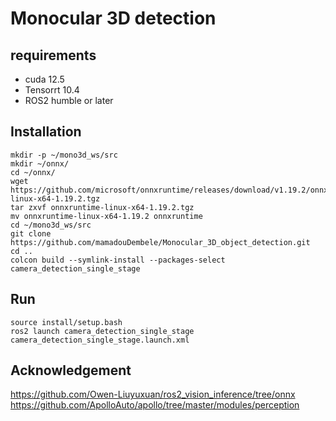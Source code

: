# Monocular 3D detection

## requirements

* cuda 12.5
* Tensorrt 10.4
* ROS2 humble or later

## Installation
```
mkdir -p ~/mono3d_ws/src
mkdir ~/onnx/
cd ~/onnx/
wget https://github.com/microsoft/onnxruntime/releases/download/v1.19.2/onnxruntime-linux-x64-1.19.2.tgz
tar zxvf onnxruntime-linux-x64-1.19.2.tgz
mv onnxruntime-linux-x64-1.19.2 onnxruntime
cd ~/mono3d_ws/src
git clone https://github.com/mamadouDembele/Monocular_3D_object_detection.git
cd ..
colcon build --symlink-install --packages-select camera_detection_single_stage
```
## Run
```
source install/setup.bash
ros2 launch camera_detection_single_stage camera_detection_single_stage.launch.xml
```

## Acknowledgement
https://github.com/Owen-Liuyuxuan/ros2_vision_inference/tree/onnx
https://github.com/ApolloAuto/apollo/tree/master/modules/perception
